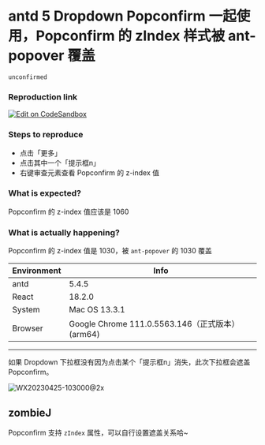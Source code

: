 # antd 5 Dropdown Popconfirm 一起使用，Popconfirm 的 zIndex 样式被 ant-popover 覆盖

`unconfirmed`

### Reproduction link

[![Edit on CodeSandbox](https://codesandbox.io/static/img/play-codesandbox.svg)](https://codesandbox.io/s/antd-5-dropdown-popconfirm-zindex-error-pkgnlx?file=/index.js)

### Steps to reproduce

- 点击「更多」
- 点击其中一个「提示框n」
- 右键审查元素查看 Popconfirm 的 z-index 值

### What is expected?

Popconfirm 的 z-index 值应该是 1060

### What is actually happening?

Popconfirm 的 z-index 值是 1030，被 `ant-popover` 的 1030 覆盖

| Environment | Info                                             |
| ----------- | ------------------------------------------------ |
| antd        | 5.4.5                                            |
| React       | 18.2.0                                           |
| System      | Mac OS 13.3.1                                    |
| Browser     | Google Chrome 111.0.5563.146（正式版本） (arm64) |

---

如果 Dropdown 下拉框没有因为点击某个「提示框n」消失，此次下拉框会遮盖 Popconfirm。

![WX20230425-103000@2x](https://user-images.githubusercontent.com/9999765/234160321-736bb662-baa6-4a7b-8435-b0938f044eae.png)

<!-- generated by ant-design-issue-helper. DO NOT REMOVE -->

## zombieJ

Popconfirm 支持 `zIndex` 属性，可以自行设置遮盖关系哈~

